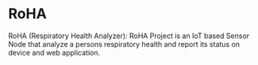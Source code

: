 # RoHA
RoHA (Respiratory Health Analyzer): RoHA Project is an IoT based Sensor Node that analyze a persons respiratory health and report its status on device and web application.
